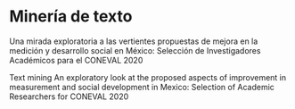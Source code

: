 # Minería de texto
Una mirada exploratoria a las vertientes propuestas de mejora en la medición y desarrollo social en México: Selección de Investigadores Académicos para el CONEVAL 2020

Text mining
An exploratory look at the proposed aspects of improvement in measurement and social development in Mexico: Selection of Academic Researchers for CONEVAL 2020

